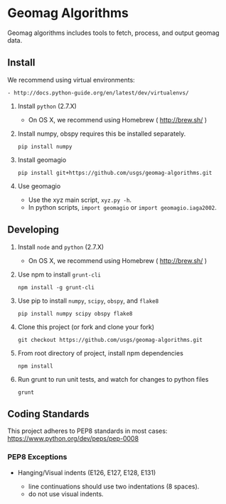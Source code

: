 Geomag Algorithms
=================

Geomag algorithms includes tools to fetch, process, and output geomag data.


Install
-------

We recommend using virtual environments:

    - http://docs.python-guide.org/en/latest/dev/virtualenvs/


1. Install `python` (2.7.X)

    - On OS X, we recommend using Homebrew ( http://brew.sh/ )

2. Install numpy, obspy requires this be installed separately.

    `pip install numpy`

3. Install geomagio

    `pip install git+https://github.com/usgs/geomag-algorithms.git`

4. Use geomagio

    - Use the xyz main script, `xyz.py -h`.
    - In python scripts, `import geomagio` or `import geomagio.iaga2002`.


Developing
----------

1. Install `node` and `python` (2.7.X)

    - On OS X, we recommend using Homebrew ( http://brew.sh/ )

2. Use npm to install `grunt-cli`

    `npm install -g grunt-cli`

3. Use pip to install `numpy`, `scipy`, `obspy`, and `flake8`

    `pip install numpy scipy obspy flake8`

4. Clone this project (or fork and clone your fork)

    `git checkout https://github.com/usgs/geomag-algorithms.git`

5. From root directory of project, install npm dependencies

    `npm install`

6. Run grunt to run unit tests, and watch for changes to python files

    `grunt`


Coding Standards
----------------

This project adheres to PEP8 standards in most cases:
    https://www.python.org/dev/peps/pep-0008

### PEP8 Exceptions

- Hanging/Visual indents (E126, E127, E128, E131)

    - line continuations should use two indentations (8 spaces).
    - do not use visual indents.
